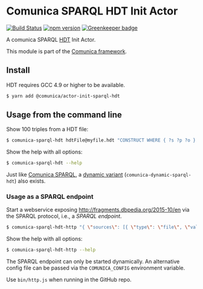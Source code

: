 # Comunica SPARQL HDT Init Actor

[![Build Status](https://travis-ci.org/comunica/comunica-actor-init-sparql-hdt.svg?branch=master)](https://travis-ci.org/comunica/comunica-actor-init-sparql-hdt)
[![npm version](https://badge.fury.io/js/%40comunica%2Factor-init-sparql-hdt.svg)](https://www.npmjs.com/package/@comunica/actor-init-sparql-hdt) [![Greenkeeper badge](https://badges.greenkeeper.io/comunica/comunica-actor-init-sparql-hdt.svg)](https://greenkeeper.io/)

A comunica SPARQL [HDT](http://www.rdfhdt.org/) Init Actor.

This module is part of the [Comunica framework](https://github.com/comunica/comunica).

## Install

HDT requires GCC 4.9 or higher to be available.

```bash
$ yarn add @comunica/actor-init-sparql-hdt
```

## Usage from the command line

Show 100 triples from a HDT file:

```bash
$ comunica-sparql-hdt hdtFile@myfile.hdt "CONSTRUCT WHERE { ?s ?p ?o } LIMIT 100"
```

Show the help with all options:

```bash
$ comunica-sparql-hdt --help
```

Just like [Comunica SPARQL](https://github.com/comunica/comunica/tree/master/packages/actor-init-sparql),
a [dynamic variant](https://github.com/comunica/comunica/tree/master/packages/actor-init-sparql#usage-from-the-command-line) (`comunica-dynamic-sparql-hdt`) also exists.

### Usage as a SPARQL endpoint

Start a webservice exposing http://fragments.dbpedia.org/2015-10/en via the SPARQL protocol, i.e., a _SPARQL endpoint_.

```bash
$ comunica-sparql-hdt-http "{ \"sources\": [{ \"type\": \"file\", \"value\" : \"/path/to/my/file.hdt" }]}"
```

Show the help with all options:

```bash
$ comunica-sparql-hdt-http --help
```

The SPARQL endpoint can only be started dynamically.
An alternative config file can be passed via the `COMUNICA_CONFIG` environment variable.

Use `bin/http.js` when running in the GitHub repo.
